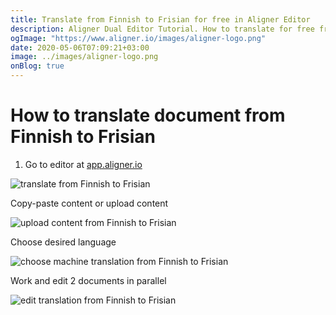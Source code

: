 ```yaml
---
title: Translate from Finnish to Frisian for free in Aligner Editor
description: Aligner Dual Editor Tutorial. How to translate for free from Finnish to Frisian. Aligner is multilingual document management platform. 
ogImage: "https://www.aligner.io/images/aligner-logo.png"
date: 2020-05-06T07:09:21+03:00
image: ../images/aligner-logo.png
onBlog: true
---
```


# How to translate document from Finnish to Frisian

1. Go to editor at [app.aligner.io](https://app.aligner.io "Aligner App web page")

![translate from Finnish to Frisian](../aligner-blank-editor.png "translate from Finnish to Frisian")

Copy-paste content or upload content

![upload content from Finnish to Frisian](../aligner-uploaded-document.png "upload content from Finnish to Frisian")

Choose desired language

![choose machine translation from Finnish to Frisian](../aligner-language-dropdown.png "choose machine translation from Finnish to Frisian")

Work and edit 2 documents in parallel

![edit translation from Finnish to Frisian](../aligner-double-sitded-editor.png "edit translation from Finnish to Frisian")


